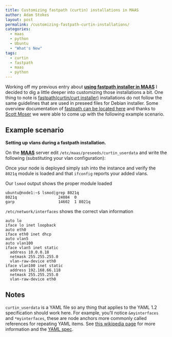 ```yaml
---
title: Customizing fastpath (curtin) installations in MAAS
author: Adam Stokes
layout: post
permalink: /customizing-fastpath-curtin-installations/
categories:
  - maas
  - python
  - Ubuntu
  - "What's New"
tags:
  - curtin
  - fastpath
  - maas
  - python
---
```

Working off my previous entry about **[using fastpath installer in MAAS][1]** I decided to dig a little deeper into customizing those installations a bit. One thing to note is [fastpath(curtin/curt installer)][2] installations do not follow the same guidelines that are used in preseed files for Debian installer. Some overview documentation of [fastpath can be located here][3] and thanks to [Scott Moser][4] we were able to come up with the following example scenario.

## Example scenario

**Setting up vlans during a fastpath installation.**

On the **[MAAS][5]** server edit `/etc/maas/preseeds/curtin_userdata`
and write the following (substituting your vlan configuration):

<script src="https://gist.github.com/battlemidget/edacd7abea5446d8bcc1.js"></script>

Once your node is deployed simply ssh into the instance and verify the `8021q` module is loaded and that `ifconfig` reports your added vlans.

Our `lsmod` output shows the proper module loaded

    ubuntu@node1:~$ lsmod|grep 8021q
    8021q                  24084  0 
    garp                   14602  1 8021q
    

`/etc/network/interfaces` shows the correct vlan information

    auto lo
    iface lo inet loopback
    auto eth0
    iface eth0 inet dhcp
    auto vlan5
    auto vlan100
    iface vlan5 inet static
      address 10.0.0.18
      netmask 255.255.255.0
      vlan-raw-device eth0
    iface vlan100 inet static
      address 192.168.66.118
      netmask 255.255.255.0
      vlan-raw-device eth0
    

## Notes

`curtin_userdata` is a YAML file so any thing that applies to the YAML 1.2 specification should work here. For example, you&#8217;ll notice `&myinterfaces` and `*myinterfaces`, these are node anchors more commonly called references for repeating YAML items. See [this wikipedia page][6] for more information and the [YAML spec][7].

 [1]: http://astokes.org/using-fastpath-installer-maas/
 [2]: http://launchpad.net/curtin
 [3]: http://bazaar.launchpad.net/~curtin-dev/curtin/trunk/view/head:/doc/topics/overview.rst
 [4]: http://ubuntu-smoser.blogspot.com/
 [5]: http://maas.ubuntu.com
 [6]: http://en.wikipedia.org/wiki/YAML#References
 [7]: http://www.yaml.org/spec/1.2/spec.html
